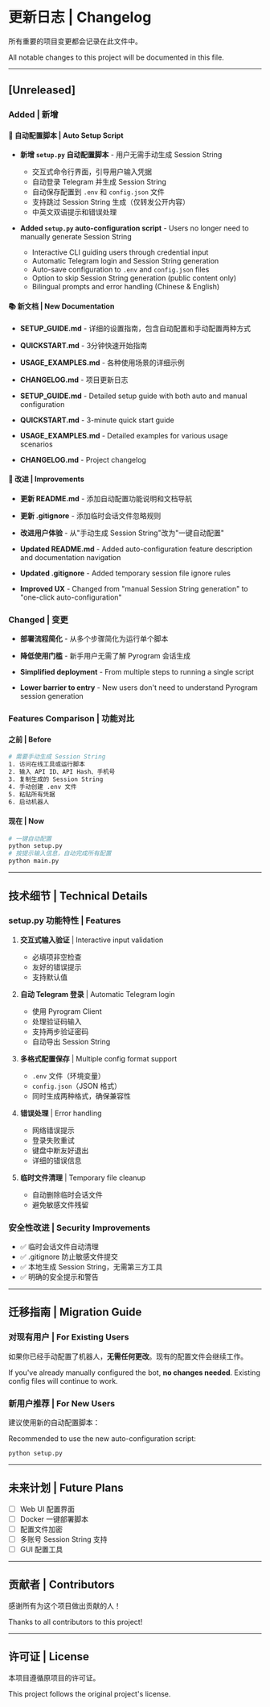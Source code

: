 # 更新日志 | Changelog

所有重要的项目变更都会记录在此文件中。

All notable changes to this project will be documented in this file.

---

## [Unreleased]

### Added | 新增

#### 🚀 自动配置脚本 | Auto Setup Script

- **新增 `setup.py` 自动配置脚本** - 用户无需手动生成 Session String
  - 交互式命令行界面，引导用户输入凭据
  - 自动登录 Telegram 并生成 Session String
  - 自动保存配置到 `.env` 和 `config.json` 文件
  - 支持跳过 Session String 生成（仅转发公开内容）
  - 中英文双语提示和错误处理

- **Added `setup.py` auto-configuration script** - Users no longer need to manually generate Session String
  - Interactive CLI guiding users through credential input
  - Automatic Telegram login and Session String generation
  - Auto-save configuration to `.env` and `config.json` files
  - Option to skip Session String generation (public content only)
  - Bilingual prompts and error handling (Chinese & English)

#### 📚 新文档 | New Documentation

- **SETUP_GUIDE.md** - 详细的设置指南，包含自动配置和手动配置两种方式
- **QUICKSTART.md** - 3分钟快速开始指南
- **USAGE_EXAMPLES.md** - 各种使用场景的详细示例
- **CHANGELOG.md** - 项目更新日志

- **SETUP_GUIDE.md** - Detailed setup guide with both auto and manual configuration
- **QUICKSTART.md** - 3-minute quick start guide
- **USAGE_EXAMPLES.md** - Detailed examples for various usage scenarios
- **CHANGELOG.md** - Project changelog

#### 🔧 改进 | Improvements

- **更新 README.md** - 添加自动配置功能说明和文档导航
- **更新 .gitignore** - 添加临时会话文件忽略规则
- **改进用户体验** - 从"手动生成 Session String"改为"一键自动配置"

- **Updated README.md** - Added auto-configuration feature description and documentation navigation
- **Updated .gitignore** - Added temporary session file ignore rules
- **Improved UX** - Changed from "manual Session String generation" to "one-click auto-configuration"

### Changed | 变更

- **部署流程简化** - 从多个步骤简化为运行单个脚本
- **降低使用门槛** - 新手用户无需了解 Pyrogram 会话生成

- **Simplified deployment** - From multiple steps to running a single script
- **Lower barrier to entry** - New users don't need to understand Pyrogram session generation

### Features Comparison | 功能对比

#### 之前 | Before

```bash
# 需要手动生成 Session String
1. 访问在线工具或运行脚本
2. 输入 API ID、API Hash、手机号
3. 复制生成的 Session String
4. 手动创建 .env 文件
5. 粘贴所有凭据
6. 启动机器人
```

#### 现在 | Now

```bash
# 一键自动配置
python setup.py
# 按提示输入信息，自动完成所有配置
python main.py
```

---

## 技术细节 | Technical Details

### setup.py 功能特性 | Features

1. **交互式输入验证** | Interactive input validation
   - 必填项非空检查
   - 友好的错误提示
   - 支持默认值

2. **自动 Telegram 登录** | Automatic Telegram login
   - 使用 Pyrogram Client
   - 处理验证码输入
   - 支持两步验证密码
   - 自动导出 Session String

3. **多格式配置保存** | Multiple config format support
   - `.env` 文件（环境变量）
   - `config.json`（JSON 格式）
   - 同时生成两种格式，确保兼容性

4. **错误处理** | Error handling
   - 网络错误提示
   - 登录失败重试
   - 键盘中断友好退出
   - 详细的错误信息

5. **临时文件清理** | Temporary file cleanup
   - 自动删除临时会话文件
   - 避免敏感文件残留

### 安全性改进 | Security Improvements

- ✅ 临时会话文件自动清理
- ✅ .gitignore 防止敏感文件提交
- ✅ 本地生成 Session String，无需第三方工具
- ✅ 明确的安全提示和警告

---

## 迁移指南 | Migration Guide

### 对现有用户 | For Existing Users

如果你已经手动配置了机器人，**无需任何更改**。现有的配置文件会继续工作。

If you've already manually configured the bot, **no changes needed**. Existing config files will continue to work.

### 新用户推荐 | For New Users

建议使用新的自动配置脚本：

Recommended to use the new auto-configuration script:

```bash
python setup.py
```

---

## 未来计划 | Future Plans

- [ ] Web UI 配置界面
- [ ] Docker 一键部署脚本
- [ ] 配置文件加密
- [ ] 多账号 Session String 支持
- [ ] GUI 配置工具

---

## 贡献者 | Contributors

感谢所有为这个项目做出贡献的人！

Thanks to all contributors to this project!

---

## 许可证 | License

本项目遵循原项目的许可证。

This project follows the original project's license.
